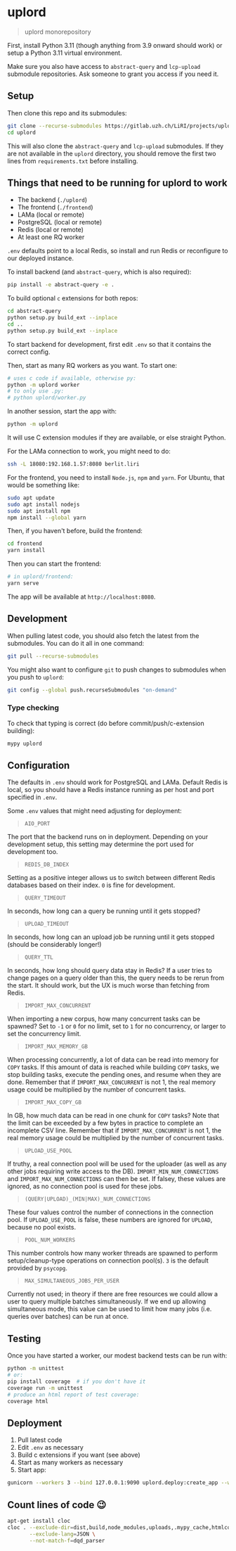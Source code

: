 # uplord

> uplord monorepository

First, install Python 3.11 (though anything from 3.9 onward should work) or setup a Python 3.11 virtual environment.

Make sure you also have access to `abstract-query` and `lcp-upload` submodule repositories. Ask someone to grant you access if you need it.

## Setup

Then clone this repo and its submodules:

```bash
git clone --recurse-submodules https://gitlab.uzh.ch/LiRI/projects/uplord.git 
cd uplord
````

This will also clone the `abstract-query` and `lcp-upload` submodules. If they are not available in the `uplord` directory, you should remove the first two lines from `requirements.txt` before installing.

## Things that need to be running for uplord to work

* The backend (`./uplord`)
* The frontend (`./frontend`)
* LAMa (local or remote)
* PostgreSQL (local or remote)
* Redis (local or remote)
* At least one RQ worker

`.env` defaults point to a local Redis, so install and run Redis or reconfigure to our deployed instance.

To install backend (and `abstract-query`, which is also required):

```bash
pip install -e abstract-query -e .
```

To build optional `c` extensions for both repos:

```bash
cd abstract-query
python setup.py build_ext --inplace
cd ..
python setup.py build_ext --inplace
```

To start backend for development, first edit `.env` so that it contains the correct config.

Then, start as many RQ workers as you want. To start one:

```bash
# uses c code if available, otherwise py:
python -m uplord worker
# to only use .py:
# python uplord/worker.py
````

In another session, start the app with:

```bash
python -m uplord
```

It will use C extension modules if they are available, or else straight Python.

For the LAMa connection to work, you might need to do:

```bash
ssh -L 18080:192.168.1.57:8080 berlit.liri
```

For the frontend, you need to install `Node.js`, `npm` and `yarn`. For Ubuntu, that would be something like:

```bash
sudo apt update
sudo apt install nodejs
sudo apt install npm
npm install --global yarn
```

Then, if you haven't before, build the frontend:

```bash
cd frontend
yarn install
```

Then you can start the frontend:

```bash
# in uplord/frontend:
yarn serve
```

The app will be available at `http://localhost:8080`.

## Development

When pulling latest code, you should also fetch the latest from the submodules. You can do it all in one command:

```bash
git pull --recurse-submodules
```

You might also want to configure `git` to push changes to submodules when you push to `uplord`:

```bash
git config --global push.recurseSubmodules "on-demand"
```

### Type checking

To check that typing is correct (do before commit/push/c-extension building):

```bash
mypy uplord
```

## Configuration

The defaults in `.env` should work for PostgreSQL and LAMa. Default Redis is local, so you should have a Redis instance running as per host and port specified in `.env`.

Some `.env` values that might need adjusting for deployment:

> `AIO_PORT`

The port that the backend runs on in deployment. Depending on your development setup, this setting may determine the port used for development too.

> `REDIS_DB_INDEX`

Setting as a positive integer allows us to switch between different Redis databases based on their index. `0` is fine for development.

> `QUERY_TIMEOUT`

In seconds, how long can a query be running until it gets stopped?

> `UPLOAD_TIMEOUT`

In seconds, how long can an upload job be running until it gets stopped (should be considerably longer!)

> `QUERY_TTL`

In seconds, how long should query data stay in Redis? If a user tries to change pages on a query older than this, the query needs to be rerun from the start. It should work, but the UX is much worse than fetching from Redis.

> `IMPORT_MAX_CONCURRENT`

When importing a new corpus, how many concurrent tasks can be spawned? Set to `-1` or `0` for no limit, set to `1` for no concurrency, or larger to set the concurrency limit.

> `IMPORT_MAX_MEMORY_GB`

When processing concurrently, a lot of data can be read into memory for `COPY` tasks. If this amount of data is reached while building `COPY` tasks, we stop building tasks, execute the pending ones, and resume when they are done. Remember that if `IMPORT_MAX_CONCURRENT` is not 1, the real memory usage could be multiplied by the number of concurrent tasks.

> `IMPORT_MAX_COPY_GB`

In GB, how much data can be read in one chunk for `COPY` tasks? Note that the limit can be exceeded by a few bytes in practice to complete an incomplete CSV line. Remember that if `IMPORT_MAX_CONCURRENT` is not 1, the real memory usage could be multiplied by the number of concurrent tasks.

> `UPLOAD_USE_POOL`

If truthy, a real connection pool will be used for the uploader (as well as any other jobs requiring write access to the DB). `IMPORT_MIN_NUM_CONNECTIONS` and `IMPORT_MAX_NUM_CONNECTIONS` can then be set. If falsey, these values are ignored, as no connection pool is used for these jobs.

> `(QUERY|UPLOAD)_(MIN|MAX)_NUM_CONNECTIONS`

These four values control the number of connections in the connection pool. If `UPLOAD_USE_POOL` is false, these numbers are ignored for `UPLOAD`, because no pool exists.

> `POOL_NUM_WORKERS`

This number controls how many worker threads are spawned to perform setup/cleanup-type operations on connection pool(s). `3` is the default provided by `psycopg`.

> `MAX_SIMULTANEOUS_JOBS_PER_USER`

Currently not used; in theory if there are free resources we could allow a user to query multiple batches simultaneously. If we end up allowing simultaneous mode, this value can be used to limit how many jobs (i.e. queries over batches) can be run at once.

## Testing

Once you have started a worker, our modest backend tests can be run with:

```bash
python -m unittest
# or:
pip install coverage  # if you don't have it
coverage run -m unittest
# produce an html report of test coverage:
coverage html
```

## Deployment

1. Pull latest code
2. Edit `.env` as necessary
3. Build c extensions if you want (see above)
4. Start as many workers as necessary
5. Start app:

```bash
gunicorn --workers 3 --bind 127.0.0.1:9090 uplord.deploy:create_app --worker-class aiohttp.GunicornUVLoopWebWorker
```

## Count lines of code 😉

```bash
apt-get install cloc
cloc . --exclude-dir=dist,build,node_modules,uploads,.mypy_cache,htmlcov \
       --exclude-lang=JSON \
       --not-match-f=dqd_parser
```
